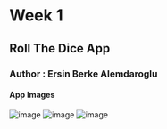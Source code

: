 # Week 1
## Roll The Dice App
### Author : Ersin Berke Alemdaroglu

#### App Images
![image](/ss1)
![image](/ss2)
![image](/ss3)